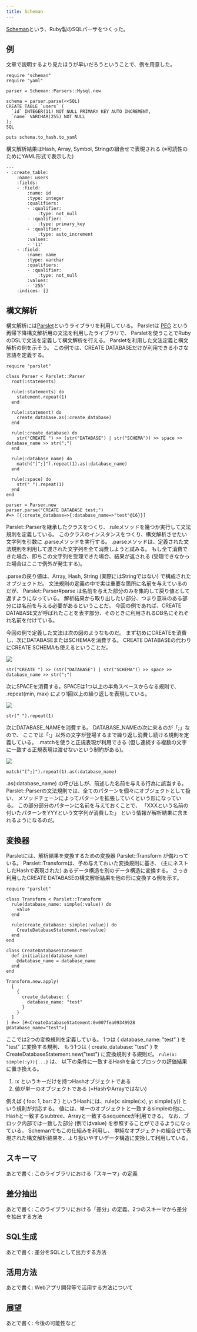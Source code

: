 ```yaml
---
title: Scheman
---
```


[Scheman](https://github.com/r7kamura/scheman)という、Ruby製のSQLパーサをつくった。

## 例
文章で説明するより見たほうが早いだろうということで、例を用意した。

```
require "scheman"
require "yaml"

parser = Scheman::Parsers::Mysql.new

schema = parser.parse(<<SQL)
CREATE TABLE `users` (
  `id` INTEGER(11) NOT NULL PRIMARY KEY AUTO INCREMENT,
  `name` VARCHAR(255) NOT NULL
);
SQL

puts schema.to_hash.to_yaml
```

構文解析結果はHash, Array, Symbol, Stringの組合せで表現される (※可読性のためにYAML形式で表示した)

```
---
- :create_table:
    :name: users
    :fields:
    - :field:
        :name: id
        :type: integer
        :qualifiers:
        - :qualifier:
            :type: not_null
        - :qualifier:
            :type: primary_key
        - :qualifier:
            :type: auto_increment
        :values:
        - '11'
    - :field:
        :name: name
        :type: varchar
        :qualifiers:
        - :qualifier:
            :type: not_null
        :values:
        - '255'
    :indices: []
```

## 構文解析
構文解析には[Parslet](https://github.com/kschiess/parslet)というライブラリを利用している。
Parsletは [PEG](http://ja.wikipedia.org/wiki/Parsing_Expression_Grammar)
という再帰下降構文解析用の文法を利用したライブラリで、
Parsletを使うことでRubyのDSLで文法を定義して構文解析を行える。
Parsletを利用した文法定義と構文解析の例を示そう。
この例では、CREATE DATABASEだけが利用できる小さな言語を定義する。

```
require "parslet"

class Parser < Parslet::Parser
  root(:statements)

  rule(:statements) do
    statement.repeat(1)
  end

  rule(:statement) do
    create_database.as(:create_database)
  end

  rule(:create_database) do
    str("CREATE ") >> (str("DATABASE") | str("SCHEMA")) >> space >> database_name >> str(";")
  end

  rule(:database_name) do
    match("[^;]").repeat(1).as(:database_name)
  end

  rule(:space) do
    str(" ").repeat(1)
  end
end

parser = Parser.new
parser.parse("CREATE DATABASE test;")
#=> [{:create_database=>{:database_name=>"test"@16}}]
```

Parslet::Parserを継承したクラスをつくり、.ruleメソッドを幾つか実行して文法規則を定義している。
このクラスのインスタンスをつくり、構文解析させたい文字列を引数に .parseメソッドを実行する。
.parseメソッドは、定義された文法規則を利用して渡された文字列を全て消費しようと試みる。
もし全て消費できた場合、即ちこの文字列を受理できた場合、結果が返される
(受理できなかった場合はここで例外が発生する)。

.parseの戻り値は、Array, Hash, String (実際にはStringではない) で構成されたオブジェクトだ。
文法規則の定義の中で実は重要な箇所に名前を与えているのだが、
Parslet::Parser#parse は名前を与えた部分のみを集約して戻り値として返すようになっている。
解析結果から取り出したい部分、つまり意味のある部分には名前を与える必要があるということだ。
今回の例であれば、CREATE DATABASE文が呼ばれたことを表す部分、そのときに利用されるDB名にそれぞれ名前を付けている。

今回の例で定義した文法は次の図のようなものだ。
まず初めにCREATEを消費し、次にDATABASEまたはSCHEMAを消費する。
CREATE DATABASEの代わりにCREATE SCHEMAも使えるということだ。

![](/images/2014-07-10/sql.png)

```
str("CREATE ") >> (str("DATABASE") | str("SCHEMA")) >> space >> database_name >> str(";")
```

次にSPACEを消費する。SPACEは1つ以上の半角スペースからなる規則で、
.repeat(min, max) により1回以上の繰り返しを表現している。

![](/images/2014-07-10/space.png)

```
str(" ").repeat(1)
```

次にDATABASE_NAMEを消費する。
DATABASE_NAMEの次に来るのが「;」なので、
ここでは「;」以外の文字が登場するまで繰り返し消費し続ける規則を定義している。
.matchを使うと正規表現が利用できる
(但し連続する複数の文字に一致する正規表現は渡せないという制約がある)。

![](/images/2014-07-10/database_name.png)

```
match("[^;]").repeat(1).as(:database_name)
```

.as(:database_name) の呼び出しが、前述した名前を与える行為に該当する。
Parslet::Parserの文法規則では、全てのパターンを個々にオブジェクトとして扱い、
メソッドチェーンによってパターンを拡張していくという形になっている。
この部分部分のパターンに名前を与えておくことで、
「XXXという名前の付いたパターンをYYYという文字列が消費した」
という情報が解析結果に含まれるようになるのだ。

## 変換器
Parsletには、解析結果を変換するための変換器 Parslet::Transform が備わっている。
Parslet::Transformは、予め与えておいた変換規則に基き、
(主にネストしたHashで表現された) あるデータ構造を別のデータ構造に変換する。
さっき利用したCREATE DATABASEの構文解析結果を他の形に変換する例を示す。

```
require "parslet"

class Transform < Parslet::Transform
  rule(database_name: simple(:value)) do
    value
  end

  rule(create_database: simple(:value)) do
    CreateDatabaseStatement.new(value)
  end
end

class CreateDatabaseStatement
  def initialize(database_name)
    @database_name = database_name
  end
end

Transform.new.apply(
  [
    {
      create_database: {
        database_name: "test"
      }
    }
  ]
) #=> [#<CreateDatabaseStatement:0x007fea09349928 @database_name="test">]
```

ここでは2つの変換規則を定義している。
1つは { database_name: "test" } を "test" に変換する規則、
もう1つは { create_database: "test" } を CreateDatabaseStatement.new("test") に変換規則する規則だ。
`rule(x: simple(:y)){...}` は、
以下の条件に一致するHashを全てブロックの評価結果に置き換える。

1. :x というキーだけを持つHashオブジェクトである
2. 値が単一のオブジェクトである (=HashやArrayではない)

例えば { foo: 1, bar: 2 } というHashには、rule(x: simple(:x), y: simple(:y)) という規則が対応する。
値には、単一のオブジェクトと一致するsimpleの他に、Hashと一致するsubtree、Arrayと一致するsequenceが利用できる。
なお、ブロック内部では一致した部分 (例ではvalue) を参照することができるようになっている。
Schemanでもこの仕組みを利用し、
単純なオブジェクトの組合せで表現された構文解析結果を、より扱いやすいデータ構造に変換して利用している。

## スキーマ
あとで書く: このライブラリにおける「スキーマ」の定義

## 差分抽出
あとで書く: このライブラリにおける「差分」の定義、2つのスキーマから差分を抽出する方法

## SQL生成
あとで書く: 差分をSQLとして出力する方法

## 活用方法
あとで書く: Webアプリ開発等で活用する方法について

## 展望
あとで書く: 今後の可能性など
